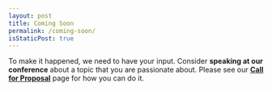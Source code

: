 ```yaml
---
layout: post
title: Coming Soon
permalink: /coming-soon/
isStaticPost: true
---
```


To make it happened, we need to have your input. Consider **speaking at our conference** about a topic that you are passionate about. Please see our **[Call for Proposal](/cfp/)** page for how you can do it.

<img class="img-responsive feature-image" src="{{ site.baseurl }}/img/sections-background/coming-soon.jpg" style="display:none">
